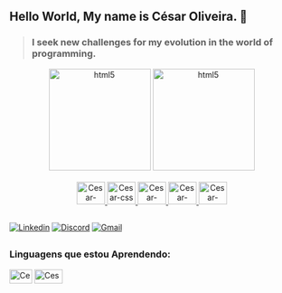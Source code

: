## Hello World, My name is César Oliveira. 👋

>### I seek new challenges for my evolution in the world of programming.


<div class="teste" align="center" >
         <img height="180em" alt="html5" src="https://github-readme-stats.vercel.app/api?username=CesarOliiveira&theme=midnight-purple" />
         <img height="180em" alt="html5" src="https://github-readme-stats.vercel.app/api/top-langs/?username=CesarOliiveira&layout=compact&langs_count=7&theme=radical&locale=pt-br"/>
</div>



<div align="center" ><br/>
    <a href="https://github.com/CesarOliiveira">
        <img height="40px" width="50px" alt="Cesar-html"src="https://cdn.jsdelivr.net/gh/devicons/devicon/icons/html5/html5-plain.svg" />
        <img  height="40px" width="50px" alt="Cesar-css" src="https://cdn.jsdelivr.net/gh/devicons/devicon/icons/css3/css3-plain.svg" />
        <img height="40px" width="50px" alt="Cesar-javascript" src="https://cdn.jsdelivr.net/gh/devicons/devicon/icons/javascript/javascript-plain.svg" />
        <img  height="40px" width="50px" alt="Cesar-react" src="https://cdn.jsdelivr.net/gh/devicons/devicon/icons/react/react-original.svg"/>
        <img   height="40px" width="50px" alt="Cesar-typescript" src="https://cdn.jsdelivr.net/gh/devicons/devicon/icons/typescript/typescript-plain.svg" />
    </a>
</div>

## 

[![Linkedin](https://img.shields.io/badge/LinkedIn-0A66C2.svg?style=for-the-badge&logo=LinkedIn&logoColor=white)](https://www.linkedin.com/in/cesaroliiveira/)
[![Discord](https://img.shields.io/badge/Discord-7289DA?style=for-the-badge&logo=discord&logoColor=white)](https://discord.com/channels/@me/286632997845860364)
[![Gmail](https://img.shields.io/badge/Gmail-D14836?style=for-the-badge&logo=gmail&logoColor=white)](mailto:cesaroliiveira8@gmail.com)

##

### **Linguagens que estou Aprendendo:**
<div style="display: inline-block">
    <img  align="center" height="25px" width="40px" alt="Cesar-react" src="https://cdn.jsdelivr.net/gh/devicons/devicon/icons/react/react-original.svg"/>
    <img  align="center" height="25px" width="50px" alt="Cesar-typescript" src="https://cdn.jsdelivr.net/gh/devicons/devicon/icons/typescript/typescript-plain.svg" />
</div>
 

 


<!--
**CesarOliiveira/CesarOliiveira** is a ✨ _special_ ✨ repository because its `README.md` (this file) appears on your GitHub profile.

Here are some ideas to get you started:

- 🔭 I’m currently working on ...
- 🌱 I’m currently learning ...
- 👯 I’m looking to collaborate on ...
- 🤔 I’m looking for help with ...
- 💬 Ask me about ...
- 📫 How to reach me: ...
- 😄 Pronouns: ...
- ⚡ Fun fact: ...
-->
